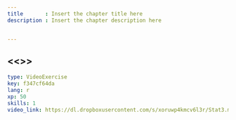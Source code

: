 ```yaml
---
title       : Insert the chapter title here
description : Insert the chapter description here


---
```

## <<<New Exercise>>>

```yaml
type: VideoExercise
key: f347cf64da
lang: r
xp: 50
skills: 1
video_link: https://dl.dropboxusercontent.com/s/xoruwp4kmcv6l3r/Stat3.mp4?dl=0
```


